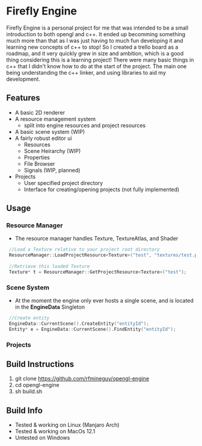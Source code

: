 # Firefly Engine

Firefly Engine is a personal project for me that was intended to be a small introduction to both opengl and c++. It ended up becomming something much more than that as I was just having to much fun developing it and learning new concepts of c++ to stop! So I created a trello board as a roadmap, and it very quickly grew in size and ambition, which is a good thing considering this is a learning project! There were many basic things in c++ that I didn't know how to do at the start of the project. The main one being understanding the c++ linker, and using libraries to aid my development.

## Features
 - A basic 2D renderer
 - A resource management system
   * split into engine resources and project resources
 - A basic scene system (WIP)
 - A fairly robust editor ui
   * Resources
   * Scene Heirarchy (WIP)
   * Properties
   * File Browser
   * Signals (WIP, planned)
 - Projects
   * User specified project directory
   * Interface for creating/opening projects (not fully implemented)

## Usage
### Resource Manager
 - The resource manager handles Texture, TextureAtlas, and Shader
```c++
 //Load a Texture relative to your project root directory
 ResourceManager::LoadProjectResource<Texture>("test", "textures/test.png");
 
 //Retrieve this loaded Texture
 Texture* t = ResourceManager::GetProjectResource<Texture>("test");
```

### Scene System
 - At the moment the engine only ever hosts a single scene, and is located in the __EngineData__ Singleton
 ```c++
  //Create entity
  EngineData::CurrentScene().CreateEntity("entityId");
  Entity* e = EngineData::CurrentScene().FindEntity("entityId");
 ```



### Projects

## Build Instructions
 1. git clone https://github.com/rfmineguy/opengl-engine
 2. cd opengl-engine
 3. sh build.sh

## Build Info
 * Tested & working on Linux (Manjaro Arch)
 * Tested & working on MacOs 12.1
 * Untested on Windows

